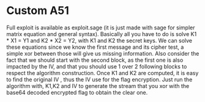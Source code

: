 # Custom A51

Full exploit is available as exploit.sage (it is just made with sage for simpler matrix equation and general syntax).
Basically all you have to do is solve K1 * X1 = Y1 and K2 * X2 = Y2, with K1 and K2 the secret keys.
We can solve these equations since we know the first message and its cipher test, a simple xor between those will give us missing information.
Also consider the fact that we should start with the second block, as the first one is also impacted by the IV, and that you should use 1 over 2 following blocks to respect the algorithm construction.
Once K1 and K2 are computed, it is easy to find the original IV , thus the IV use for the flag encryption.
Just run the algorithm with, K1,K2 and IV to generate the stream that you xor with the base64 decoded encrypted flag to obtain the clear one.
